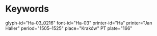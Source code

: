 # Keywords
glyph-id="Ha-03_0216"
font-id="Ha-03"
printer-id="Ha"
printer="Jan Haller"
period="1505–1525"
place="Kraków"
PT plate="166"
